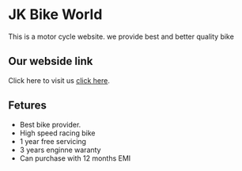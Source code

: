 # JK Bike World

This is a motor cycle website. we provide best and better quality bike

## Our webside link
Click here to visit us [click here](https://jk-bike-galary.web.app/home).

## Fetures
* Best bike provider.
* High speed racing bike
* 1 year free servicing
* 3 years enginne waranty
* Can purchase with 12 months EMI


